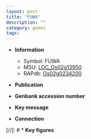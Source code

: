 ```yaml
---
layout: post
title: "FUWA"
description: ""
category: genes
tags: 
---
```


* **Information**  
    + Symbol: FUWA  
    + MSU: [LOC_Os02g13950](http://rice.uga.edu/cgi-bin/ORF_infopage.cgi?orf=LOC_Os02g13950)  
    + RAPdb: [Os02g0234200](http://rapdb.dna.affrc.go.jp/viewer/gbrowse_details/irgsp1?name=Os02g0234200)  

* **Publication**  

* **Genbank accession number**  

* **Key message**  

* **Connection**  

[//]: # * **Key figures**  


